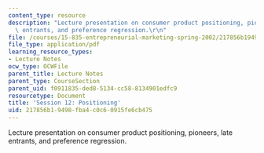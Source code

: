 ```yaml
---
content_type: resource
description: "Lecture presentation on consumer product positioning, pioneers, late\
  \ entrants, and preference regression.\r\n"
file: /courses/15-835-entrepreneurial-marketing-spring-2002/217856b19498fba4c0c60915fe6cb475_session12.pdf
file_type: application/pdf
learning_resource_types:
- Lecture Notes
ocw_type: OCWFile
parent_title: Lecture Notes
parent_type: CourseSection
parent_uid: f0911835-ded8-5134-cc58-8134901edfc9
resourcetype: Document
title: 'Session 12: Positioning'
uid: 217856b1-9498-fba4-c0c6-0915fe6cb475
---
```

Lecture presentation on consumer product positioning, pioneers, late entrants, and preference regression.


